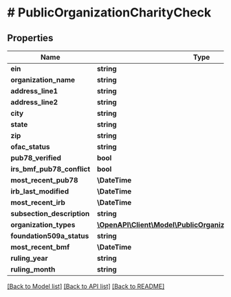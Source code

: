 # # PublicOrganizationCharityCheck

## Properties

Name | Type | Description | Notes
------------ | ------------- | ------------- | -------------
**ein** | **string** |  | [optional]
**organization_name** | **string** |  | [optional]
**address_line1** | **string** |  | [optional]
**address_line2** | **string** |  | [optional]
**city** | **string** |  | [optional]
**state** | **string** |  | [optional]
**zip** | **string** |  | [optional]
**ofac_status** | **string** |  | [optional]
**pub78_verified** | **bool** |  | [optional]
**irs_bmf_pub78_conflict** | **bool** |  | [optional]
**most_recent_pub78** | **\DateTime** |  | [optional]
**irb_last_modified** | **\DateTime** |  | [optional]
**most_recent_irb** | **\DateTime** |  | [optional]
**subsection_description** | **string** |  | [optional]
**organization_types** | [**\OpenAPI\Client\Model\PublicOrganizationOrganizationType[]**](PublicOrganizationOrganizationType.md) |  | [optional]
**foundation509a_status** | **string** |  | [optional]
**most_recent_bmf** | **\DateTime** |  | [optional]
**ruling_year** | **string** |  | [optional]
**ruling_month** | **string** |  | [optional]

[[Back to Model list]](../../README.md#models) [[Back to API list]](../../README.md#endpoints) [[Back to README]](../../README.md)
